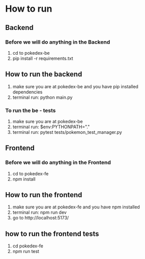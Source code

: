 # How to run

## Backend

### Before we will do anything in the Backend

1. cd to pokedex-be
2. pip install -r requirements.txt

## How to run the backend

1. make sure you are at pokedex-be and you have pip installed dependencies
2. terminal run: python main.py

### To run the be - tests

1. make sure you are at pokedex-be
2. terminal run: $env:PYTHONPATH="."
3. terminal run: pytest tests/pokemon_test_manager.py

## Frontend

### Before we will do anything in the Frontend

1. cd to pokedex-fe
2. npm install

## How to run the frontend

1. make sure you are at pokedex-fe and you have npm installed
2. terminal run: npm run dev
3. go to http://localhost:5173/

## how to run the frontend tests

1. cd pokedex-fe
2. npm run test
